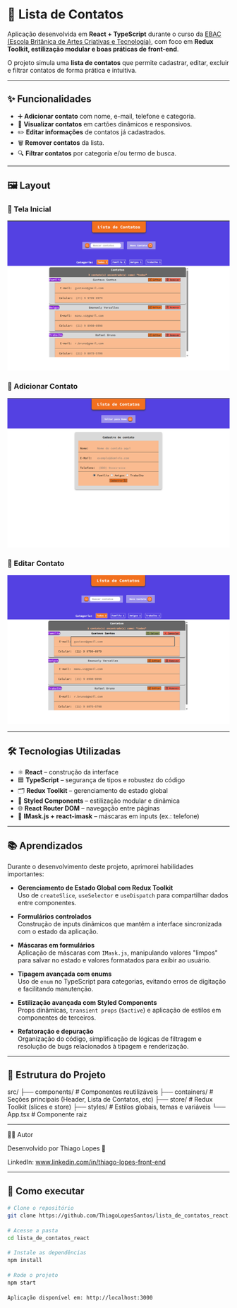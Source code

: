 # 📇 Lista de Contatos

Aplicação desenvolvida em **React + TypeScript** durante o curso da [EBAC (Escola Britânica de Artes Criativas e Tecnologia)](https://ebaconline.com.br/), com foco em **Redux Toolkit, estilização modular e boas práticas de front-end**.  

O projeto simula uma **lista de contatos** que permite cadastrar, editar, excluir e filtrar contatos de forma prática e intuitiva.  

---

## ✨ Funcionalidades

- ➕ **Adicionar contato** com nome, e-mail, telefone e categoria.  
- 👀 **Visualizar contatos** em cartões dinâmicos e responsivos.  
- ✏️ **Editar informações** de contatos já cadastrados.  
- 🗑️ **Remover contatos** da lista.  
- 🔍 **Filtrar contatos** por categoria e/ou termo de busca.  

---

## 🖼️ Layout

### 🔹 Tela Inicial
![Tela inicial da aplicação](./docs/screenshot-home.png)

### 🔹 Adicionar Contato
![Formulário de cadastro de contato](./docs/screenshot-add.png)

### 🔹 Editar Contato
![Edição de contato existente](./docs/screenshot-edit.png)

---

## 🛠️ Tecnologias Utilizadas

- ⚛️ **React** – construção da interface  
- 🟦 **TypeScript** – segurança de tipos e robustez do código  
- 🗂️ **Redux Toolkit** – gerenciamento de estado global  
- 💅 **Styled Components** – estilização modular e dinâmica  
- 🌐 **React Router DOM** – navegação entre páginas  
- 🔢 **IMask.js + react-imask** – máscaras em inputs (ex.: telefone)  

---

## 📚 Aprendizados

Durante o desenvolvimento deste projeto, aprimorei habilidades importantes:

- **Gerenciamento de Estado Global com Redux Toolkit**  
  Uso de `createSlice`, `useSelector` e `useDispatch` para compartilhar dados entre componentes.  

- **Formulários controlados**  
  Construção de inputs dinâmicos que mantêm a interface sincronizada com o estado da aplicação.  

- **Máscaras em formulários**  
  Aplicação de máscaras com `IMask.js`, manipulando valores "limpos" para salvar no estado e valores formatados para exibir ao usuário.  

- **Tipagem avançada com enums**  
  Uso de `enum` no TypeScript para categorias, evitando erros de digitação e facilitando manutenção.  

- **Estilização avançada com Styled Components**  
  Props dinâmicas, `transient props` (`$active`) e aplicação de estilos em componentes de terceiros.  

- **Refatoração e depuração**  
  Organização do código, simplificação de lógicas de filtragem e resolução de bugs relacionados à tipagem e renderização.  

---

## 📂 Estrutura do Projeto

src/
├── components/ # Componentes reutilizáveis
├── containers/ # Seções principais (Header, Lista de Contatos, etc)
├── store/ # Redux Toolkit (slices e store)
├── styles/ # Estilos globais, temas e variáveis
└── App.tsx # Componente raiz

---
👨‍💻 Autor

Desenvolvido por Thiago Lopes 🚀

LinkedIn: www.linkedin.com/in/thiago-lopes-front-end

---

## 🚀 Como executar

```bash
# Clone o repositório
git clone https://github.com/ThiagoLopesSantos/lista_de_contatos_react.git

# Acesse a pasta
cd lista_de_contatos_react

# Instale as dependências
npm install

# Rode o projeto
npm start

Aplicação disponível em: http://localhost:3000



